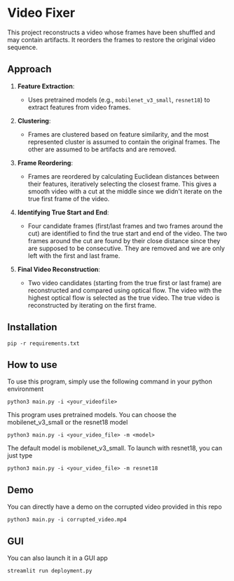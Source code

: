 # Video Fixer

This project reconstructs a video whose frames have been shuffled and may contain artifacts. It reorders the frames to restore the original video sequence.

## Approach

1. **Feature Extraction**:
   - Uses pretrained models (e.g., `mobilenet_v3_small`, `resnet18`) to extract features from video frames.

2. **Clustering**:
   - Frames are clustered based on feature similarity, and the most represented cluster is assumed to contain the original frames. The other are assumed to be artifacts and are removed.

3. **Frame Reordering**:
   - Frames are reordered by calculating Euclidean distances between their features, iteratively selecting the closest frame. This gives a smooth video with a cut at the middle since we didn't iterate on the true first frame of the video.

4. **Identifying True Start and End**:
   - Four candidate frames (first/last frames and two frames around the cut) are identified to find the true start and end of the video. The two frames around the cut are found by their close distance since they are supposed to be consecutive. They are removed and we are only left with the first and last frame.

5. **Final Video Reconstruction**:
   - Two video candidates (starting from the true first or last frame) are reconstructed and compared using optical flow. The video with the highest optical flow is selected as the true video. The true video is reconstructed by iterating on the first frame.

## Installation

```pip -r requirements.txt```

## How to use

To use this program, simply use the following command in your python environment

```python3 main.py -i <your_videofile>```

This program uses pretrained models. You can choose the mobilenet_v3_small or the resnet18 model

```python3 main.py -i <your_video_file> -m <model>```

The default model is mobilenet_v3_small. To launch with resnet18, you can just type


```python3 main.py -i <your_video_file> -m resnet18```

## Demo

You can directly have a demo on the corrupted video provided in this repo

```python3 main.py -i corrupted_video.mp4```

## GUI

You can also launch it in a GUI app

```streamlit run deployment.py```

